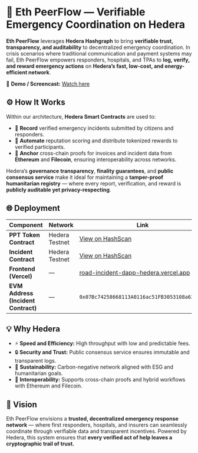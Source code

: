 # 🧭 Eth PeerFlow — Verifiable Emergency Coordination on Hedera

**Eth PeerFlow** leverages **Hedera Hashgraph** to bring **verifiable trust, transparency, and auditability** to decentralized emergency coordination.
In crisis scenarios where traditional communication and payment systems may fail, Eth PeerFlow empowers responders, hospitals, and TPAs to **log, verify, and reward emergency actions** on **Hedera’s fast, low-cost, and energy-efficient network**.

🎥 **Demo / Screencast:** [Watch here](https://drive.google.com/drive/folders/1-JJ_Qyo-FCsU3GJRMuVHu_1FfSQbRsKS?usp=sharing)



## ⚙️ How It Works

Within our architecture, **Hedera Smart Contracts** are used to:

* 📍 **Record** verified emergency incidents submitted by citizens and responders.
* 🏅 **Automate** reputation scoring and distribute tokenized rewards to verified participants.
* 🔗 **Anchor** cross-chain proofs for invoices and incident data from **Ethereum** and **Filecoin**, ensuring interoperability across networks.

Hedera’s **governance transparency**, **finality guarantees**, and **public consensus service** make it ideal for maintaining a **tamper-proof humanitarian registry** — where every report, verification, and reward is **publicly auditable yet privacy-respecting**.


## 🌐 Deployment

| Component                           | Network        | Link                                                                                  |
| ----------------------------------- | -------------- | ------------------------------------------------------------------------------------- |
| **PPT Token Contract**              | Hedera Testnet | [View on HashScan](https://hashscan.io/testnet/contract/0.0.7134953/abi)              |
| **Incident Contract**               | Hedera Testnet | [View on HashScan](https://hashscan.io/testnet/contract/0.0.7135209)                  |
| **Frontend (Vercel)**               | —              | [road-incident-dapp-hedera.vercel.app](https://road-incident-dapp-hedera.vercel.app/) |
| **EVM Address (Incident Contract)** | —              | `0x07Bc74258668113A0116ac51FB3053108a633DaD`                                          |



## 💡 Why Hedera

* ⚡ **Speed and Efficiency:** High throughput with low and predictable fees.
* 🔒 **Security and Trust:** Public consensus service ensures immutable and transparent logs.
* 🌱 **Sustainability:** Carbon-negative network aligned with ESG and humanitarian goals.
* 🔗 **Interoperability:** Supports cross-chain proofs and hybrid workflows with Ethereum and Filecoin.


## 🧠 Vision

Eth PeerFlow envisions a **trusted, decentralized emergency response network** — where first responders, hospitals, and insurers can seamlessly coordinate through verifiable data and transparent incentives. Powered by Hedera, this system ensures that **every verified act of help leaves a cryptographic trail of trust.**


